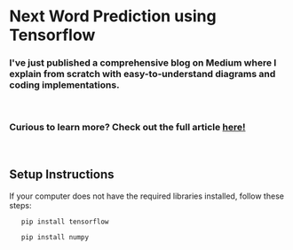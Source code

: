 # Next Word Prediction using Tensorflow

### I've just published a comprehensive blog on Medium where I explain from scratch with easy-to-understand diagrams and coding implementations. 
<br/>

### Curious to learn more? Check out the full article [here!](https://medium.com/p/59bb4f14518b)
<br/>

## Setup Instructions

If your computer does not have the required libraries installed, follow these steps:

```bash
   pip install tensorflow
```

```bash
   pip install numpy
```
